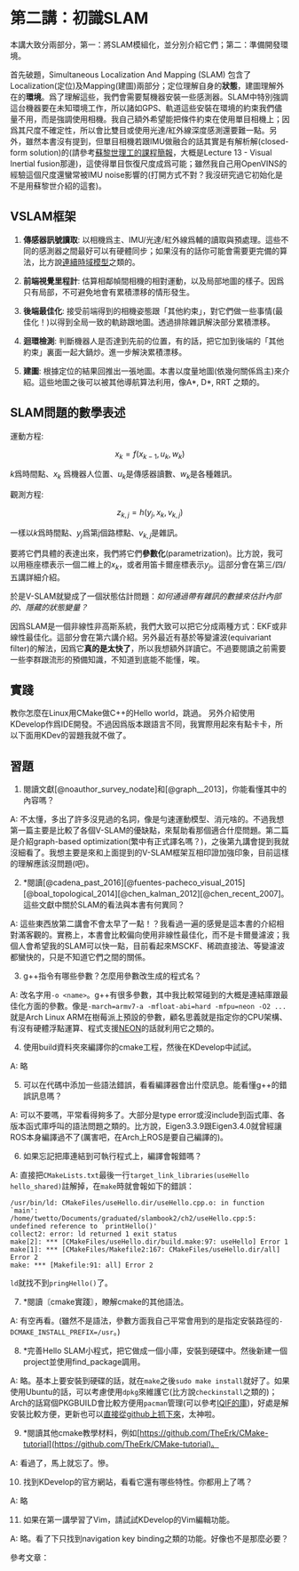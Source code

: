 # 第二講：初識SLAM

本講大致分兩部分，第一：將SLAM模組化，並分別介紹它們；第二：準備開發環境。

首先破題，Simultaneous Localization And Mapping (SLAM) 包含了Localization(定位)及Mapping(建圖)兩部分；定位理解自身的**狀態**，建圖理解外在的**環境**。爲了理解這些，我們會需要幫機器安裝一些感測器。SLAM中特別強調這台機器要在未知環境工作，所以諸如GPS、軌道這些安裝在環境的約束我們儘量不用，而是強調使用相機。我自己額外希望能把條件約束在使用單目相機上；因爲其尺度不確定性，所以會比雙目或使用光達/紅外線深度感測還要難一點。另外，雖然本書沒有提到，但單目相機若跟IMU做融合的話其實是有解析解(closed-form solution)的(請參考[蘇黎世理工的課程簡報](https://rpg.ifi.uzh.ch/teaching.html)，大概是Lecture 13 - Visual Inertial fusion那邊)，這使得單目恢復尺度成爲可能；雖然我自己用OpenVINS的經驗這個尺度還蠻常被IMU noise影響的(打開方式不對？我沒研究過它初始化是不是用蘇黎世介紹的這套)。

## VSLAM框架

1. **傳感器訊號讀取**: 以相機爲主、IMU/光達/紅外線爲輔的讀取與預處理。這些不同的感測器之間最好可以有硬體同步；如果沒有的話你可能會需要更完備的算法，比方說[連續時域模型](https://youtu.be/_yuZmzJoWUc)之類的。

2. **前端視覺里程計**: 估算相鄰幀間相機的相對運動，以及局部地圖的樣子。因爲只有局部，不可避免地會有累積漂移的情形發生。

3. **後端最佳化**: 接受前端得到的相機姿態跟「其他約束」，對它們做一些事情(最佳化！)以得到全局一致的軌跡跟地圖。透過排除雜訊解決部分累積漂移。

4. **迴環檢測**: 判斷機器人是否達到先前的位置，有的話，把它加到後端的「其他約束」裏面一起大鍋炒。進一步解決累積漂移。

5. **建圖**: 根據定位的結果回推出一張地圖。本書以度量地圖(依幾何關係爲主)來介紹。這些地圖之後可以被其他導航算法利用，像A\*, D\*, RRT 之類的。

## SLAM問題的數學表述

運動方程:

$$
x_k = f(x_{k-1}, u_k, w_k)
$$

$k$爲時間點、$x_k$ 爲機器人位置、$u_k$是傳感器讀數、$w_k$是各種雜訊。

觀測方程:

$$
z_{k,j} = h(y_j, x_k, v_{k,j})
$$

一樣以$k$爲時間點、$y_j$爲第j個路標點、$v_{k,j}$是雜訊。

要將它們具體的表達出來，我們將它們**參數化**(parametrization)。比方說，我可以用極座標表示一個二維上的$x_k$，或者用笛卡爾座標表示$y_j$。這部分會在第三/四/五講詳細介紹。

於是V-SLAM就變成了一個狀態估計問題：*如何通過帶有雜訊的數據來估計內部的、隱藏的狀態變量？*

因爲SLAM是一個非線性非高斯系統，我們大致可以把它分成兩種方式：EKF或非線性最佳化。這部分會在第六講介紹。另外最近有基於等變濾波(equivariant filter)的解法，因爲它**真的是太快了**，所以我想額外詳讀它。不過要閱讀之前需要一些李群跟流形的預備知識，不知道到底能不能懂，唉。

## 實踐

教你怎麼在Linux用CMake做C++的Hello world，跳過。
另外介紹使用KDevelop作爲IDE開發。不過因爲版本跟語言不同，我實際用起來有點卡卡，所以下面用KDev的習題我就不做了。

## 習題

1. 閱讀文獻[@noauthor_survey_nodate]和[@graph__2013]，你能看懂其中的內容嗎？

A: 不太懂，多出了許多沒見過的名詞，像是勻速運動模型、消元啥的。不過我想第一篇主要是比較了各個V-SLAM的優缺點，來幫助看那個適合什麼問題。第二篇是介紹graph-based optimization(繁中有正式譯名嗎？)，之後第九講會提到我就沒細看了。我想主要是來和上面提到的V-SLAM框架互相印證加強印象，目前這樣的理解應該沒問題(吧)。

2. \*閱讀[@cadena_past_2016][@fuentes-pacheco_visual_2015][@boal_topological_2014][@chen_kalman_2012][@chen_recent_2007]。這些文獻中關於SLAM的看法與本書有何異同？

A: 這些東西放第二講會不會太早了一點！？我看過一遍的感覺是這本書的介紹相對滿客觀的。實務上，本書會比較偏向使用非線性最佳化，而不是卡爾曼濾波；我個人會希望我的SLAM可以快一點，目前看起來MSCKF、稀疏直接法、等變濾波都蠻快的，只是不知道它們之間的關係。

3. g++指令有哪些參數？怎麼用參數改生成的程式名？

A: 改名字用`-o <name>`。g++有很多參數，其中我比較常碰到的大概是連結庫跟最佳化方面的參數。像是`-march=armv7-a -mfloat-abi=hard -mfpu=neon -O2 ...`就是Arch Linux ARM在樹莓派上預設的參數，顧名思義就是指定你的CPU架構、有沒有硬體浮點運算、程式支援[NEON](https://developer.arm.com/Architectures/Neon)的話就利用它之類的。

4. 使用build資料夾來編譯你的cmake工程，然後在KDevelop中試試。

A: 略

5. 可以在代碼中添加一些語法錯誤，看看編譯器會出什麼訊息。能看懂g++的錯誤訊息嗎？

A: 可以不要嗎，平常看得夠多了。大部分是type error或沒include到函式庫、各版本函式庫呼叫的語法問題之類的。比方說，Eigen3.3.9跟Eigen3.4.0就曾經讓ROS本身編譯過不了(厲害吧，在Arch上ROS是要自己編譯的)。

6. 如果忘記把庫連結到可執行程式上，編譯會報錯嗎？

A: 直接把`CMakeLists.txt`最後一行`target_link_libraries(useHello hello_shared)`註解掉，在`make`時就會報如下的錯誤：

```
/usr/bin/ld: CMakeFiles/useHello.dir/useHello.cpp.o: in function `main':
/home/twetto/Documents/graduated/slambook2/ch2/useHello.cpp:5: undefined reference to `printHello()'
collect2: error: ld returned 1 exit status
make[2]: *** [CMakeFiles/useHello.dir/build.make:97: useHello] Error 1
make[1]: *** [CMakeFiles/Makefile2:167: CMakeFiles/useHello.dir/all] Error 2
make: *** [Makefile:91: all] Error 2
```

`ld`就找不到`pringHello()`了。

7. \*閱讀〘cmake實踐〙，瞭解cmake的其他語法。

A: 有空再看。(雖然不是語法，參數方面我自己平常會用到的是指定安裝路徑的`-DCMAKE_INSTALL_PREFIX=/usr`。)

8. \*完善Hello SLAM小程式，把它做成一個小庫，安裝到硬碟中。然後新建一個project並使用find\_package調用。

A: 略。基本上要安裝到硬碟的話，就在`make`之後`sudo make install`就好了。如果使用Ubuntu的話，可以考慮使用`dpkg`來維護它(比方說`checkinstall`之類的)；Arch的話寫個PKGBUILD會比較方便用`pacman`管理(可以參考[IQIF的庫](https://github.com/twetto/iq-neuron/blob/master/PKGBUILD))，好處是解安裝比較方便，更新也可以[直接從github上抓下來](https://wiki.archlinux.org/title/VCS_package_guidelines)，太神啦。

9. \*閱讀其他cmake教學材料，例如[https://github.com/TheErk/CMake-tutorial](https://github.com/TheErk/CMake-tutorial)。

A: 看過了，馬上就忘了。慘。

10. 找到KDevelop的官方網站，看看它還有哪些特性。你都用上了嗎？

A: 略

11. 如果在第一講學習了Vim，請試試KDevelop的Vim編輯功能。

A: 略。看了下只找到navigation key binding之類的功能。好像也不是那麼必要？

參考文章：
